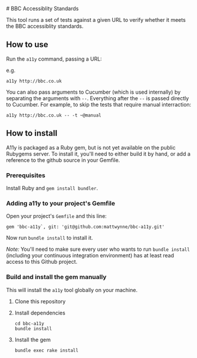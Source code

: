 # BBC Accessiblity Standards

This tool runs a set of tests against a given URL to verify whether it meets the BBC accessiblity standards.

## How to use

Run the `a11y` command, passing a URL:

e.g.

    a11y http://bbc.co.uk

You can also pass arguments to Cucumber (which is used internally) by separating the arguments with `--`. Everything
after the `--` is passed directly to Cucumber. For example, to skip the tests that require manual interraction:

    a11y http://bbc.co.uk -- -t ~@manual

## How to install

A11y is packaged as a Ruby gem, but is not yet available on the public Rubygems server. To install it, you'll need to either build it by hand, or add a reference to the github source in your Gemfile.

### Prerequisites

Install Ruby and `gem install bundler`.

### Adding a11y to your project's Gemfile

Open your project's `Gemfile` and this line:

    gem 'bbc-a11y`, git: 'git@github.com:mattwynne/bbc-a11y.git'

Now run `bundle install` to install it.

*Note:* You'll need to make sure every user who wants to run `bundle install` (including your continuous integration environment) has at least read access to this Github project.

### Build and install the gem manually

This will install the `a11y` tool globally on your machine.

1. Clone this repository
2. Install dependencies

    ~~~
    cd bbc-a11y
    bundle install
    ~~~

3. Install the gem

    ~~~
    bundle exec rake install
    ~~~

